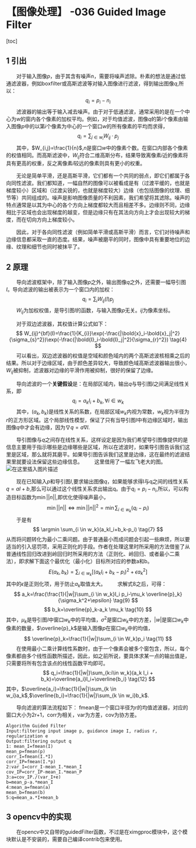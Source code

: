 # 【图像处理】 -036 Guided Image Filter

[toc]

## 1 引出

&emsp;&emsp;对于输入图像$p$，由于其含有噪声$n$，需要将噪声滤除。朴素的想法是通过低通滤波器，例如boxfilter或高斯滤波等对输入图像进行滤波，得到输出图像$q$,所以：
$$
q_{i} = p_{i}-n_{i} \tag{1}
$$
&emsp;&emsp;滤波器的输出等于输入减去噪声。由于对于低通滤波，通常采用的是在一个中心为$w$的窗内各个像素的加权平均。例如，对于均值滤波，图像$q$的第$i$个像素由输入图像$p$中的以第$i$个像素为中心的一个窗口$w$的所有像素的平均而求得，
$$
q_{i}=\sum_{j \in w_{i}}W_{ij}·p_{j} \tag{2}
$$
&emsp;&emsp;其中，$W_{i,j}=\frac{1}{n}$,$n$是窗口$w$中的像素个数。在窗口内部各个像素的权值相同。而高斯滤波中，$W_{ij}$符合二维高斯分布，结果导致离像素$i$近的像素将具有更高的权重，反之离像素$i$较远的像素则具有更小的权重。

&emsp;&emsp;无论是简单平滑，还是高斯平滑，它们都有一个共同的弱点，即它们都属于各向同性滤波。我们都知道，一幅自然的图像可以被看成是有（过渡平缓的，也就是梯度较小）区域和（过渡尖锐的，也就是梯度较大）边缘（也包括图像的纹理、细节等）共同组成的。噪声是影响图像质量的不利因素，我们希望将其滤除。噪声的特点通常是以其为中心的各个方向上梯度都较大而且相差不多。边缘则不同，边缘相比于区域也会出现梯度的越变，但是边缘只有在其法向方向上才会出现较大的梯度，而在切向方向上梯度较小。

&emsp;&emsp;因此，对于各向同性滤波（例如简单平滑或高斯平滑）而言，它们对待噪声和边缘信息都采取一直的态度。结果，噪声被磨平的同时，图像中具有重要地位的边缘、纹理和细节也同时被抹平了。

## 2 原理

&emsp;&emsp;导向滤波框架中，除了输入图像$p$之外，输出图像$q$之外，还需要一幅导引图$I$。导向滤波的输出被表示为一个窗口内的加权：
$$
q_{i}=\sum_{i}W_{ij}(I)p_{j} \tag{3}
$$
&emsp;&emsp;$W_{ij}$为加权权值，是导引图$I$的函数，与输入图像$p$无关。$ij$为像素坐标。

&emsp;&emsp;对于双边滤波器，其权值计算公式如下：
$$
W_{ij}^{bf}(I)=\frac{1}{K_{i}}\exp(-\frac{|\bold{x}_i-\bold{x}_j|^2}{\sigma_{s}^2})\exp(-\frac{|\bold{I}_i-\bold{I}_j|^2}{\sigma_{r}^2}) \tag{4}
$$
&emsp;&emsp;可以看出，双边滤波器的权值是空域和颜色域内的两个高斯滤波核相乘之后的结果。所以对于边缘区域，由于颜色差异较大，导致颜色域高斯滤波器输出很小，$W_{ij}$被抑制，滤波器对边缘的平滑作用被抑制，很好的保留了边缘。

&emsp;&emsp;导向滤波的一个**关键假设**是：在局部区域内，输出$q$与导引图$I$之间满足线性关系，即
$$
q_{i}=a_{k}I_{i}+b_{k}, \forall i \in w_{k} \tag{5}
$$
&emsp;&emsp;其中，$(a_k,b_k)$是线性关系的系数，在局部区域$w_k$内视为常数，$w_k$视为半径为$r$的正方形区域。这个局部线性模型，保证了只有当导引图$I$中有边缘区域时，输出图像$q$中才会有边缘，因为$\nabla q=a\nabla I$.

&emsp;&emsp;导引图像与$q$之间存在线性关系，这样设定是因为我们希望导引图像提供的是信息主要用于指示哪些是边缘哪些是区域，所以在滤波时，如果导引图告诉我们这里是区域，那么就将其磨平。如果导引图告诉我们这里是边缘，这在最终的滤波结果里就要设法保留这些边缘信息。
&emsp;&emsp;这里借用了一幅左飞老大的图。
![在这里插入图片描述](https://img-blog.csdnimg.cn/20190805161443308.png)

&emsp;&emsp;现在已知输入$p$和导引图$I$,要求输出图像$q$，如果能够求得I与q之间的线性关系$q=aI+b$,那么可以通过这个线性关系求出输出q。由于$q_{i} = p_{i}-n_{i}$,所以，可以构造目标函数为$\min||n||$,即优化使得噪声最小，
$$
\min||n|| \iff \min||n||^2 = \min\sum_{i \in w_k}(q_i-p_i) \tag{6}
$$
&emsp;&emsp;于是有
$$
\argmin \sum_{i \in w_k}(a_kI_i+b_k-p_i) \tag{7}
$$
从而将问题转化为最小二乘问题。由于普通最小而成问题会引起一些麻烦，所以要适当的引入惩罚项，采用正则化的手段。作者在处理这里时所采用的方法借鉴了从普通线性回归改进到岭回归时所采用的方法（正则化、岭回归、或者最小二乘法），即求解下面这个最优化（最小化）目标所对应的参数a和b。
$$
E(a_k,b_k)=\sum_{i \in w_k}[(a_kI_i+b_k-p_i)^2+\epsilon a_k^2] \tag{8}
$$
其中的$\epsilon$是正则化项，用于防止$a_k$取值太大。
&emsp;&emsp;求解式8之后，可得：
$$
a_k=\frac{\frac{1}{|w|}\sum_{i \in w_k}I_i p_i-\mu_k \overline{p}_k}{\sigma_k^2+\epsilon} \tag{9}
$$
$$
b_k=\overline{p}_k-a_k \mu_k \tag{10}
$$
其中，$\mu _k$是导引图$I$中窗口$w_k$中的平均值，$\sigma^2$是窗口$w_k$中的方差，$|w|$是窗口$w_k$中像素的数量，$\overline{p}_k$是输入图像$p$在窗口$w_k$中的均值，
$$
\overline{p}_k=\frac{1}{|w|}\sum_{i \in W_k}p_i \tag{11}
$$
&emsp;&emsp;在使用最小二乘计算线性系数时，由于一个像素会被多个窗包含，所以，每个像素都由多个线性函数所描述，因此，如之前所说，要具体求某一点的输出值是，只需要将所有包含该点的线性函数平均即可。
$$
q_i=\frac{1}{|w|}\sum_{k:i\in w_k}(a_k I_i + b_k)=\overline{a_i}I_i+\overline{b_i} \tag{12}
$$
其中，$\overline{a_i}=\frac{1}{|w|}\sum_{k \in w_i}a_k$,$\overline{b_i}=\frac{1}{|w|}\sum_{k \in w_i}b_k$.

&emsp;&emsp;导向滤波的算法流程如下：
fmean是一个窗口半径为r的均值滤波器，对应的窗口大小为2r+1，corr为相关，var为方差，cov为协方差。

```
Algorithm Guided Filter
Input:filtering input image p, guidance image I, radius r, regularization e
Output:filtering output q
1: mean_I=fmean(I)
mean_p=fmean(p)
corr_I=fmean(I.*I)
corr_IP=fmean(I.*p)
2:var_I=corr_I-mean_I.*mean_I
cov_IP=corr_IP-mean_I.*mean_P
3:a=cov_IP./(var_I+e)
b=mean_p-a.*mean_I
4:mean_a=fmean(a)
mean_b=fmean(b)
5:q=mean_a.*I+mean_b
```

## 3 opencv中的实现

&emsp;&emsp;在opencv中又自带的guidedFilter函数，不过是在ximgproc模块中，这个模块默认是不安装的，需要自己编译contrib包来使用。
